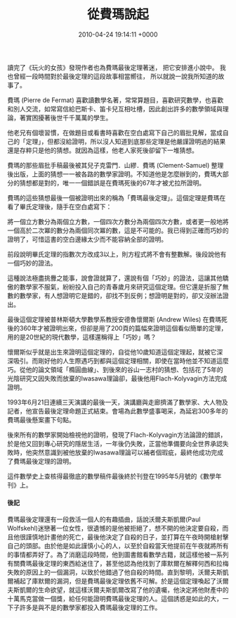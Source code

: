 ﻿---
layout: post
title: 從費瑪說起 
date: 2010-04-24 19:14:11 +0000
category: 說
tags: []
---

讀完了《玩火的女孩》發現作者也為費瑪最後定理著迷，
把它安排進小說中。
我也曾經一段時間對於最後定理的這段故事相當嚮往，
所以就說一說我所知道的故事了。 
      



   

費瑪 (Pierre de Fermat) 喜歡讀數學名著，常常算題目，喜歡研究數學，也喜歡和別人交流，如常寫信給巴斯卡、笛卡兒互相吐槽，因此創出許多的數學領域與理論，著實困擾著後世千千萬萬的學生。

他老兄有個壞習慣，在做題目或看書時喜歡在空白處寫下自己的眉批見解，當成自己的「定理」，但都沒給證明，所以沒人知道到底那些定理是他嚴謹證明過的結果還是存粹只是他的猜想。就因為這樣，他老人家死後卻留下一堆猜想。

費瑪的那些眉批手稿最後被其兒子克雷門．山繆．費瑪 (Clement-Samuel) 整理後出版，上面的猜想一一被各路的數學家證明。不知道他是怎麼辦到的，費瑪大部分的猜想都是對的，唯一一個錯誤是在費瑪死後的67年才被尤拉所證明。

費瑪的這些猜想最後一個被證明出來的稱為「費瑪最後定理」。這個定理是費瑪在看了畢氏定理後，隨手在空白處寫下：

將一個立方數分為兩個立方數，一個四次方數分為兩個四次方數，或者更一般地將一個高於二次冪的數分為兩個同次冪的數，這是不可能的。我已得到正確而巧妙的證明了，可惜這書的空白邊緣太少而不能容納全部的證明。

前段說明畢氏定理的指數次方改成3以上，則方程式將不會有整數解。後段說他有一個巧妙的證法。

這種說法極盡挑釁之能事，說會證就算了，還說有個「巧妙」的證法，這讓其他驕傲的數學家不服氣，紛紛投入自己的青春歲月來研究這個定理。但它還是折服了無數的數學家，有人想證明它是錯的，卻找不到反例；想證明是對的，卻又沒辦法證出。

最後這個定理被普林斯頓大學數學系教授安德魯懷爾斯 (Andrew Wiles) 在費瑪死後的360年才被證明出來，但卻是用了200頁的篇幅來證明這個看似簡單的定理，用的是20世紀的現代數學，這樣還稱得上「巧妙」嗎？

懷爾斯似乎就是出生來證明這個定理的，自從他10歲知道這個定理起，就被它深深吸引。而剛好他的人生際遇巧到都與這個定理相關，即使在當時他並不知道這麼巧。從他的論文領域「橢圓曲線」、到後來的谷山一志村的猜想、包括花了5年的光陰研究又因失敗而放棄的Iwasawa理論卻，最後他用Flach-Kolyvagin方法完成證明。

1993年6月21日連續三天演講的最後一天，演講廳與走廊擠滿了數學家、大人物及記者，他宣告最後定理命題正式結束。會場為此數學盛事喝采，為延宕300多年的費瑪最後懸案畫下句點。

後來所有的數學家開始檢視他的證明，發現了Flach-Kolyvagin方法論證的錯誤，於是他又回到專心研究的隱居生活，一年後仍失敗，正當他準備要向全世界承認失敗時，他突然意識到被他放棄的Iwasawa理論可以補者個瑕疵，最終他成功完成了費瑪最後定理的證明。

這件數學史上查核得最徹底的數學稿件最後終於刊登在1995年5月號的《數學年刊》上。


#### 後記
費瑪最後定理還有一段救活一個人的有趣插曲，話說沃爾夫斯凱爾(Paul Wolfskehl)迷戀著一位女性，很遺憾的是他被拒絕了，想不開的他決定要自殺，而且他很謹慎地計畫他的死亡，最後他決定了自殺的日子，並打算在午夜時開槍射擊自己的頭部。由於他是如此謹慎小心的人，以至於自殺當天他提前在午夜就將所有的事情都弄好了。為了消磨這段時間，他到圖書館看數學古籍，就這樣他被一系列有關費瑪最後定理的東西給迷住了，甚至他認為他找到了庫默爾在解釋何西和拉梅失敗的原因上的一個漏洞，以致於他錯過了他自殺的時間。直到黎明，沃爾夫斯凱爾補起了庫默爾的漏洞，但是費瑪最後定理依舊不可解。於是這個定理喚起了沃爾夫斯凱爾的生命欲望，就這樣沃爾夫斯凱爾改寫了他的遺囑，他決定將他財產中的十萬馬克當做一個獎，給任何能證明費瑪最後定理的人。這個誘惑是如此的大，一下子許多是與不是的數學家都投入費瑪最後定理的工作。
